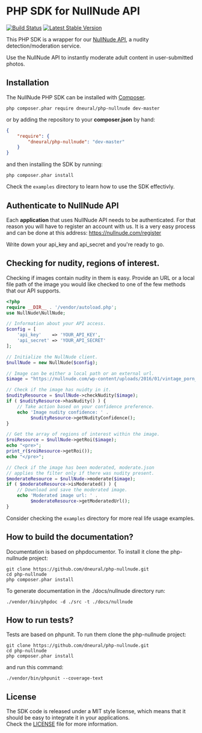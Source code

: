 PHP SDK for NullNude API
========================

[![Build Status](https://img.shields.io/travis/dneural/php-nullnude/master.svg)](https://travis-ci.org/dneural/php-nullnude)
[![Latest Stable Version](http://img.shields.io/badge/Latest%20Stable-1.0.0-blue.svg)](https://packagist.org/packages/dneural/php-nullnude)

This PHP SDK is a wrapper for our [NullNude API](https://nullnude.com), 
a nudity detection/moderation service. 

Use the NullNude API to instantly moderate adult content in user-submitted photos.


Installation
------------

The NullNude PHP SDK can be installed with [Composer](https://getcomposer.org/). 

    php composer.phar require dneural/php-nullnude dev-master

or by adding the repository to your **composer.json** by hand:

```json
{
    "require": {
        "dneural/php-nullnude": "dev-master"
    }
}

```

and then installing the SDK by running:

    php composer.phar install

Check the `examples` directory to learn how to use the SDK effectivly.


Authenticate to NullNude API
----------------------------

Each **application** that uses NullNude API needs to be authenticated. For that 
reason you will have to register an account with us. It is a very easy process 
and can be done at this address: https://nullnude.com/register

Write down your api_key and api_secret and you're ready to go.


Checking for nudity, regions of interest.
-----------------------------------------

Checking if images contain nudity in them is easy. Provide an URL or a local 
file path of the image you would like checked to one of the few methods that
our API supports.

```php
<?php
require __DIR__ . '/vendor/autoload.php';
use NullNude\NullNude;

// Information about your API access.
$config = [
    'api_key'    => 'YOUR_API_KEY',
    'api_secret' => 'YOUR_API_SECRET'
];

// Initialize the NullNude client.
$nullNude = new NullNude($config);

// Image can be either a local path or an external url.
$image = "https://nullnude.com/wp-content/uploads/2016/01/vintage_porn_2.jpg";

// Check if the image has nuidty in it.
$nudityResource = $nullNude->checkNudity($image);
if ( $nudityResource->hasNudity() ) {
    // Take action based on your confidence preference.
    echo 'Image nudity confidence: ' . 
         $nudityResource->getNudityConfidence();
}

// Get the array of regions of interest within the image.
$roiResource = $nullNude->getRoi($image);
echo "<pre>";
print_r($roiResource->getRoi());
echo "</pre>";

// Check if the image has been moderated, moderate.json 
// applies the filter only if there was nudity present.
$moderateResource = $nullNude->moderate($image);
if ( $moderateResource->isModerated() ) {
    // Download and save the moderated image.
    echo 'Moderated image url: ' . 
         $moderateResource->getModeratedUrl();
}

```

Consider checking the `examples` directory for more real life usage examples.

How to build the documentation?
-------------------------------

Documentation is based on phpdocumentor. To install it clone the php-nullnude
project:

    git clone https://github.com/dneural/php-nullnude.git
    cd php-nullnude
    php composer.phar install

To generate documentation in the ./docs/nullnude directory run:

    ./vendor/bin/phpdoc -d ./src -t ./docs/nullnude


How to run tests?
-----------------

Tests are based on phpunit. To run them clone the php-nullnude
project:

    git clone https://github.com/dneural/php-nullnude.git
    cd php-nullnude
    php composer.phar install

and run this command:

    ./vendor/bin/phpunit --coverage-text


License
-------

The SDK code is released under a MIT style license, which means that it should 
be easy to integrate it in your applications.  
Check the [LICENSE](LICENSE) file for more information.